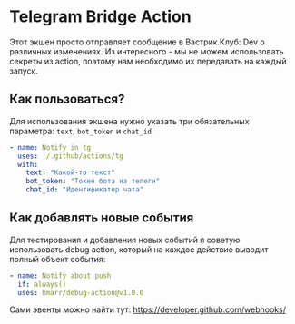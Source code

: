 # Telegram Bridge Action

Этот экшен просто отправляет сообщение в Вастрик.Клуб: Dev о различных изменениях. Из интересного - мы не можем использовать секреты из action, поэтому нам необходимо их передавать на каждый запуск.

## Как пользоваться?

Для использования экшена нужно указать три обязательных параметра: `text`, `bot_token` и `chat_id`
```yaml
- name: Notify in tg
  uses: ./.github/actions/tg
  with:
    text: "Какой-то текст"
    bot_token: "Токен бота из телеги"
    chat_id: "Идентификатор чата"
```

## Как добавлять новые события

Для тестирования и добавления новых событий я советую использовать debug action, который на каждое действие выводит полный объект события:
```yaml
- name: Notify about push
  if: always()
  uses: hmarr/debug-action@v1.0.0
```

Сами эвенты можно найти тут: https://developer.github.com/webhooks/
